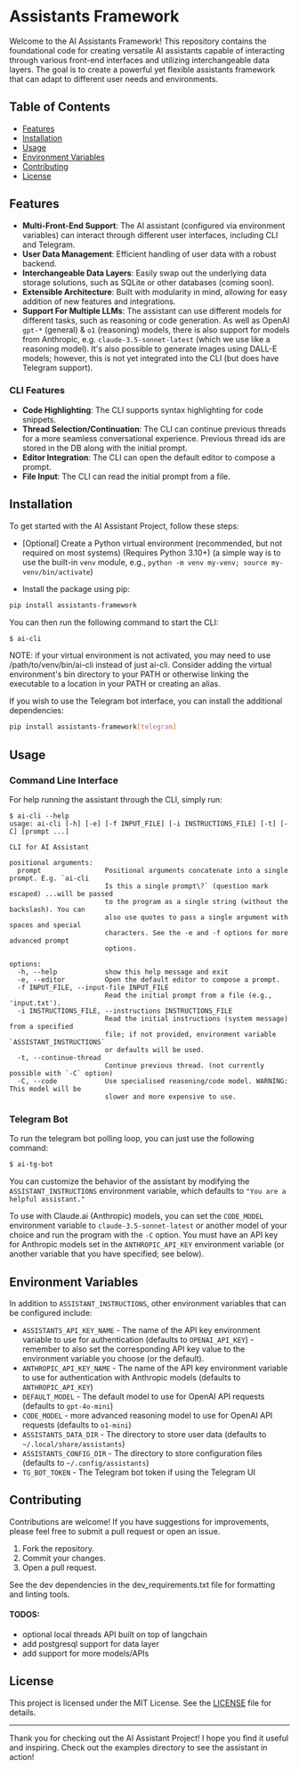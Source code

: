 # Assistants Framework

Welcome to the AI Assistants Framework! This repository contains the foundational code for creating versatile AI assistants capable of interacting through various front-end interfaces and utilizing interchangeable data layers. The goal is to create a powerful yet flexible assistants framework that can adapt to different user needs and environments.

## Table of Contents

- [Features](#features)
- [Installation](#installation)
- [Usage](#usage)
- [Environment Variables](#environment-variables)
- [Contributing](#contributing)
- [License](#license)

## Features

- **Multi-Front-End Support**: The AI assistant (configured via environment variables) can interact through different user interfaces, including CLI and Telegram.
- **User Data Management**: Efficient handling of user data with a robust backend.
- **Interchangeable Data Layers**: Easily swap out the underlying data storage solutions, such as SQLite or other databases (coming soon).
- **Extensible Architecture**: Built with modularity in mind, allowing for easy addition of new features and integrations.
- **Support For Multiple LLMs**: The assistant can use different models for different tasks, such as reasoning or code generation. As well as OpenAI `gpt-*` (general) & `o1` (reasoning) models, there is also support for models from Anthropic, e.g. `claude-3.5-sonnet-latest` (which we use like a reasoning model). It's also possible to generate images using DALL-E models; however, this is not yet integrated into the CLI (but does have Telegram support).

### CLI Features
- **Code Highlighting**: The CLI supports syntax highlighting for code snippets.
- **Thread Selection/Continuation**: The CLI can continue previous threads for a more seamless conversational experience. Previous thread ids are stored in the DB along with the initial prompt.
- **Editor Integration**: The CLI can open the default editor to compose a prompt.
- **File Input**: The CLI can read the initial prompt from a file.

## Installation

To get started with the AI Assistant Project, follow these steps:

- \[Optional\] Create a Python virtual environment (recommended, but not required on most systems) (Requires Python 3.10+) (a simple way is to use the built-in `venv` module, e.g., `python -m venv my-venv; source my-venv/bin/activate`)

- Install the package using pip:

```bash
pip install assistants-framework
```

You can then run the following command to start the CLI:

```bash
$ ai-cli
```

NOTE: if your virtual environment is not activated, you may need to use /path/to/venv/bin/ai-cli instead of just ai-cli. Consider adding the virtual environment's bin directory to your PATH or otherwise linking the executable to a location in your PATH or creating an alias.

If you wish to use the Telegram bot interface, you can install the additional dependencies:

```bash
pip install assistants-framework[telegram]
```

## Usage

### Command Line Interface

For help running the assistant through the CLI, simply run:

```
$ ai-cli --help
usage: ai-cli [-h] [-e] [-f INPUT_FILE] [-i INSTRUCTIONS_FILE] [-t] [-C] [prompt ...]

CLI for AI Assistant

positional arguments:
  prompt                Positional arguments concatenate into a single prompt. E.g. `ai-cli
                        Is this a single prompt\?` (question mark escaped) ...will be passed
                        to the program as a single string (without the backslash). You can
                        also use quotes to pass a single argument with spaces and special
                        characters. See the -e and -f options for more advanced prompt
                        options.

options:
  -h, --help            show this help message and exit
  -e, --editor          Open the default editor to compose a prompt.
  -f INPUT_FILE, --input-file INPUT_FILE
                        Read the initial prompt from a file (e.g., 'input.txt').
  -i INSTRUCTIONS_FILE, --instructions INSTRUCTIONS_FILE
                        Read the initial instructions (system message) from a specified
                        file; if not provided, environment variable `ASSISTANT_INSTRUCTIONS`
                        or defaults will be used.
  -t, --continue-thread
                        Continue previous thread. (not currently possible with `-C` option)
  -C, --code            Use specialised reasoning/code model. WARNING: This model will be
                        slower and more expensive to use.
```


### Telegram Bot

To run the telegram bot polling loop, you can just use the following command:

```bash
$ ai-tg-bot
```

You can customize the behavior of the assistant by modifying the `ASSISTANT_INSTRUCTIONS` environment variable, which defaults to `"You are a helpful assistant."`

To use with Claude.ai (Anthropic) models, you can set the `CODE_MODEL` environment variable to `claude-3.5-sonnet-latest` or another model of your choice and run the program with the `-C` option. You must have an API key for Anthropic models set in the `ANTHROPIC_API_KEY` environment variable (or another variable that you have specified; see below).

## Environment Variables

In addition to `ASSISTANT_INSTRUCTIONS`, other environment variables that can be configured include:

- `ASSISTANTS_API_KEY_NAME` - The name of the API key environment variable to use for authentication (defaults to `OPENAI_API_KEY`) - remember to also set the corresponding API key value to the environment variable you choose (or the default).
- `ANTHROPIC_API_KEY_NAME` - The name of the API key environment variable to use for authentication with Anthropic models (defaults to `ANTHROPIC_API_KEY`)
- `DEFAULT_MODEL` - The default model to use for OpenAI API requests (defaults to `gpt-4o-mini`)
- `CODE_MODEL` - more advanced reasoning model to use for OpenAI API requests (defaults to `o1-mini`)
- `ASSISTANTS_DATA_DIR` - The directory to store user data (defaults to `~/.local/share/assistants`)
- `ASSISTANTS_CONFIG_DIR` - The directory to store configuration files (defaults to `~/.config/assistants`)
- `TG_BOT_TOKEN` - The Telegram bot token if using the Telegram UI

## Contributing

Contributions are welcome! If you have suggestions for improvements, please feel free to submit a pull request or open an issue.

1. Fork the repository.
2. Commit your changes.
3. Open a pull request.

See the dev dependencies in the dev_requirements.txt file for formatting and linting tools.

#### TODOS: 

- optional local threads API built on top of langchain
- add postgresql support for data layer
- add support for more models/APIs

## License

This project is licensed under the MIT License. See the [LICENSE](LICENSE) file for details.

---

Thank you for checking out the AI Assistant Project! I hope you find it useful and inspiring. Check out the examples directory to see the assistant in action!